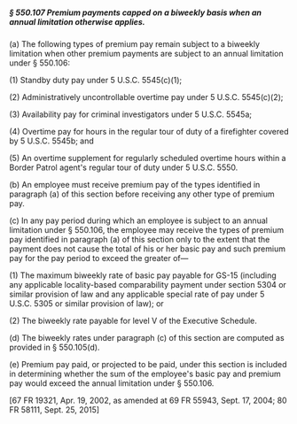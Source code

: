 ##### § 550.107 Premium payments capped on a biweekly basis when an annual limitation otherwise applies. #####

(a) The following types of premium pay remain subject to a biweekly limitation when other premium payments are subject to an annual limitation under § 550.106:

(1) Standby duty pay under 5 U.S.C. 5545(c)(1);

(2) Administratively uncontrollable overtime pay under 5 U.S.C. 5545(c)(2);

(3) Availability pay for criminal investigators under 5 U.S.C. 5545a;

(4) Overtime pay for hours in the regular tour of duty of a firefighter covered by 5 U.S.C. 5545b; and

(5) An overtime supplement for regularly scheduled overtime hours within a Border Patrol agent's regular tour of duty under 5 U.S.C. 5550.

(b) An employee must receive premium pay of the types identified in paragraph (a) of this section before receiving any other type of premium pay.

(c) In any pay period during which an employee is subject to an annual limitation under § 550.106, the employee may receive the types of premium pay identified in paragraph (a) of this section only to the extent that the payment does not cause the total of his or her basic pay and such premium pay for the pay period to exceed the greater of—

(1) The maximum biweekly rate of basic pay payable for GS-15 (including any applicable locality-based comparability payment under section 5304 or similar provision of law and any applicable special rate of pay under 5 U.S.C. 5305 or similar provision of law); or

(2) The biweekly rate payable for level V of the Executive Schedule.

(d) The biweekly rates under paragraph (c) of this section are computed as provided in § 550.105(d).

(e) Premium pay paid, or projected to be paid, under this section is included in determining whether the sum of the employee's basic pay and premium pay would exceed the annual limitation under § 550.106.

[67 FR 19321, Apr. 19, 2002, as amended at 69 FR 55943, Sept. 17, 2004; 80 FR 58111, Sept. 25, 2015]
